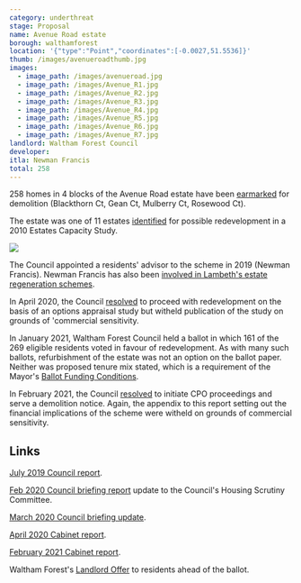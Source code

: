 ```yaml
---
category: underthreat
stage: Proposal
name: Avenue Road estate
borough: walthamforest
location: '{"type":"Point","coordinates":[-0.0027,51.5536]}'
thumb: /images/avenueroadthumb.jpg
images:
  - image_path: /images/avenueroad.jpg
  - image_path: /images/Avenue_R1.jpg
  - image_path: /images/Avenue_R2.jpg
  - image_path: /images/Avenue_R3.jpg
  - image_path: /images/Avenue_R4.jpg
  - image_path: /images/Avenue_R5.jpg
  - image_path: /images/Avenue_R6.jpg
  - image_path: /images/Avenue_R7.jpg
landlord: Waltham Forest Council
developer:
itla: Newman Francis
total: 258
---
```

258 homes in 4 blocks of the Avenue Road estate have been <a href="https://walthamforest.gov.uk/content/regeneration-avenue-road-estate-leytonstone">earmarked</a> for demolition (Blackthorn Ct, Gean Ct, Mulberry Ct, Rosewood Ct).

The estate was one of 11 estates [identified](https://democracy.walthamforest.gov.uk/documents/s10654/4.2.%20LSP%20report%20-%20Estates%20Review.pdf) for possible redevelopment in a 2010 Estates Capacity Study.

![](/images/11estates.png)

The Council appointed a residents' advisor to the scheme in 2019 (Newman Francis). Newman Francis has also been [involved in Lambeth's estate regeneration schemes](http://newmanfrancis.org/projects/westbury-lambeth/).

In April 2020, the Council [resolved](https://democracy.walthamforest.gov.uk/documents/s72449/Avenue%20Road%20Estate%20Regeneration%20report.pdf) to proceed with redevelopment on the basis of an options appraisal study but witheld publication of the study on grounds of 'commercial sensitivity.

In January 2021, Waltham Forest Council held a ballot in which 161 of the 269 eligible residents voted in favour of redevelopment. As with many such ballots, refurbishment of the estate was not an option on the ballot paper. Neither was proposed tenure mix stated, which is a requirement of the Mayor's [Ballot Funding Conditions](https://www.london.gov.uk/sites/default/files/gla_cfg_section_8._resident_ballots_-_18_july_2018.pdf). 

In February 2021, the Council [resolved](https://democracy.walthamforest.gov.uk/documents/s77115/Avenue%20Road%20Estate%20Regeneration%20Project%20Update%20Report.pdf) to initiate CPO proceedings and serve a demolition notice. Again, the appendix to this report setting out the financial implications of the scheme were witheld on grounds of commercial sensitivity.

## Links
<a href="https://democracy.walthamforest.gov.uk/documents/s68553/Avenue%20Rd%20Regeneration%20Update%20Final.pdf">July 2019 Council report</a>.


[Feb 2020 Council briefing report](https://democracy.walthamforest.gov.uk/documents/s71385/4%20-%20Avenue%20Road%20Regeneration%20Final%2029-01-20%20v5.pdf) update to the Council's Housing Scrutiny Committee.

[March 2020 Council briefing update](https://democracy.walthamforest.gov.uk/documents/s72245/4%20-%20Report%20Scrutiny%20Committee%20_24%20March%202020%20final.pdf). 

[April 2020 Cabinet report](https://democracy.walthamforest.gov.uk/documents/s72449/Avenue%20Road%20Estate%20Regeneration%20report.pdf).

[February 2021 Cabinet report](https://democracy.walthamforest.gov.uk/documents/s77115/Avenue%20Road%20Estate%20Regeneration%20Project%20Update%20Report.pdf).

Waltham Forest's [Landlord Offer](https://www.avenue-road-estate-regeneration.co.uk/storage/app/media/lwf-arl-hta-g-landlord-offer-main-webspreads.pdf) to residents ahead of the ballot.
